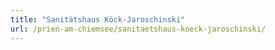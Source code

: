 ```yaml
---
title: "Sanitätshaus Köck-Jaroschinski"
url: /prien-am-chiemsee/sanitaetshaus-koeck-jaroschinski/
---
```

